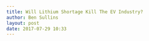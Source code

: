 ```yaml
---
title: Will Lithium Shortage Kill The EV Industry?
author: Ben Sullins
layout: post
date: 2017-07-29 10:33
---
```

